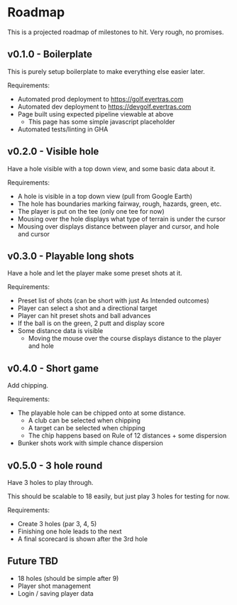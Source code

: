 # Roadmap

This is a projected roadmap of milestones to hit. Very rough, no promises.

## v0.1.0 - Boilerplate

This is purely setup boilerplate to make everything else easier later.

Requirements:

- Automated prod deployment to https://golf.evertras.com
- Automated dev deployment to https://devgolf.evertras.com
- Page built using expected pipeline viewable at above
  - This page has some simple javascript placeholder
- Automated tests/linting in GHA

## v0.2.0 - Visible hole

Have a hole visible with a top down view, and some basic data about it.

Requirements:

- A hole is visible in a top down view (pull from Google Earth)
- The hole has boundaries marking fairway, rough, hazards, green, etc.
- The player is put on the tee (only one tee for now)
- Mousing over the hole displays what type of terrain is under the cursor
- Mousing over displays distance between player and cursor, and hole and cursor

## v0.3.0 - Playable long shots

Have a hole and let the player make some preset shots at it.

Requirements:

- Preset list of shots (can be short with just As Intended outcomes)
- Player can select a shot and a directional target
- Player can hit preset shots and ball advances
- If the ball is on the green, 2 putt and display score
- Some distance data is visible
  - Moving the mouse over the course displays distance to the player and hole

## v0.4.0 - Short game

Add chipping.

Requirements:

- The playable hole can be chipped onto at some distance.
  - A club can be selected when chipping
  - A target can be selected when chipping
  - The chip happens based on Rule of 12 distances + some dispersion
- Bunker shots work with simple chance dispersion

## v0.5.0 - 3 hole round

Have 3 holes to play through.

This should be scalable to 18 easily, but just play 3 holes for testing for now.

Requirements:

- Create 3 holes (par 3, 4, 5)
- Finishing one hole leads to the next
- A final scorecard is shown after the 3rd hole

## Future TBD

- 18 holes (should be simple after 9)
- Player shot management
- Login / saving player data
